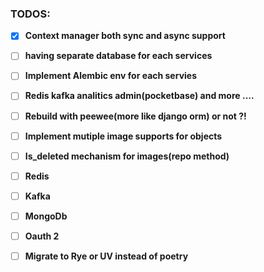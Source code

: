 ### TODOS:

- [x] **Context manager both sync and async support**
- [ ] **having separate database for each services**
- [ ] **Implement Alembic env for each servies**



- [ ] **Redis kafka analitics admin(pocketbase) and more ....**
- [ ] **Rebuild with peewee(more like django orm) or not ?!**
- [ ] **Implement mutiple image supports for objects**
- [ ] **Is_deleted mechanism for images(repo method)**

- [ ] **Redis**
- [ ] **Kafka**
- [ ] **MongoDb**
- [ ] **Oauth 2**


- [ ] **Migrate to Rye or UV instead of poetry**

